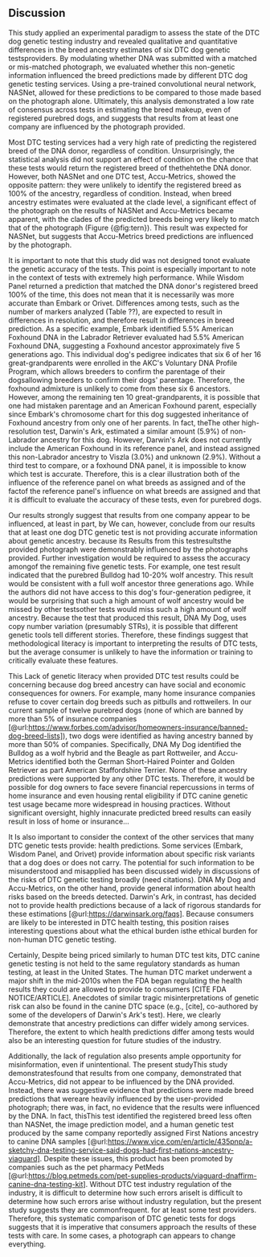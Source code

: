 ## Discussion

This study applied an experimental paradigm to assess the state of the DTC dog genetic testing industry and revealed qualitative and quantitative differences in the breed ancestry estimates of six DTC dog genetic testsproviders.
By modulating whether DNA was submitted with a matched or mis-matched photograph, we evaluated whether this non-genetic information influenced the breed predictions made by different DTC dog genetic testing services.
Using a pre-trained convolutional neural network, NASNet, allowed for these predictions to be compared to those made based on the photograph alone.
Ultimately, this analysis demonstrated a low rate of consensus across tests in estimating the breed makeup, even of registered purebred dogs, and suggests that results from at least one company are influenced by the photograph provided.

Most DTC testing services had a very high rate of predicting the registered breed of the DNA donor, regardless of condition.
Unsurprisingly, the statistical analysis did not support an effect of condition on the chance that these tests would return the registered breed of thethehtethe DNA donor.
However, both NASNet and one DTC test, Accu-Metrics, showed the opposite pattern: they were unlikely to identify the registered breed as 100% of the ancestry, regardless of condition.
Instead, when breed ancestry estimates were evaluated at the clade level, a significant effect of the photograph on the results of NASNet and Accu-Metrics became apparent, with the clades of the predicted breeds being very likely to match that of the photograph (Figure {@fig:tern}).
This result was expected for NASNet, but suggests that Accu-Metrics breed predictions are influenced by the photograph.

It is important to note that this study did was not designed tonot evaluate the genetic accuracy of the tests.
This point is especially important to note in the context of tests with extremely high performance.
While Wisdom Panel returned a prediction that matched the DNA donor's registered breed 100% of the time, this does not mean that it is necessarily was more accurate than Embark or Orivet.
Differences among tests, such as the number of markers analyzed (Table ??), are expected to result in differences in resolution, and therefore result in differences in breed prediction.
As a specific example, Embark identified 5.5% American Foxhound DNA in the Labrador Retriever evaluated had 5.5% American Foxhound DNA, suggesting a Foxhound ancestor approximately five 5 generations ago.
This individual dog's pedigree indicates that six 6 of her 16 great-grandparents were enrolled in the AKC's Voluntary DNA Profile Program, which allows breeders to confirm the parentage of their dogsallowing breeders to confirm their dogs' parentage.
Therefore, the foxhound admixture is unlikely to come from these six 6 ancestors.
However, among the remaining ten 10 great-grandparents, it is possible that one had mistaken parentage and an American Foxhound parent, especially since Embark's chromosome chart for this dog suggested inheritance of Foxhound ancestry from only one of her parents.
In fact, theThe other high-resolution test, Darwin's Ark, estimated a similar amount (5.9%) of non-Labrador ancestry for this dog.
However, Darwin's Ark does not currently include the American Foxhound in its reference panel, and instead assigned this non-Labrador ancestry to Viszla (3.0%) and unknown (2.9%).
Without a third test to compare, or a foxhound DNA panel, it is impossible to know which test is accurate.
Therefore, this is a clear illustration both of the influence of the reference panel on what breeds as assigned and of the factof the reference panel's influence on what breeds are assigned and that it is difficult to evaluate the accuracy of these tests, even for purebred dogs.

Our results strongly suggest that results from one company appear to be influenced, at least in part, by We can, however, conclude from our results that at least one dog DTC genetic test is not providing accurate information about genetic ancestry.
because its Results from this testresultsthe provided photograph were demonstrably influenced by the photographs provided.
Further investigation would be required to assess the accuracy amongof the remaining five genetic tests.
For example, one test result indicated that the purebred Bulldog had 10-20% wolf ancestry.
This result would be consistent with a full wolf ancestor three generations ago.
While the authors did not have access to this dog's four-generation pedigree, it would be surprising that such a high amount of wolf ancestry would be missed by other testsother tests would miss such a high amount of wolf ancestry.
Because the test that produced this result, DNA My Dog, uses copy number variation (presumably STRs), it is possible that different genetic tools tell different stories.
Therefore, these findings suggest that methodological literacy is important to interpreting the results of DTC tests, but the average consumer is unlikely to have the information or training to critically evaluate these features.

This Lack of genetic literacy when provided DTC test results could be concerning because dog breed ancestry can have social and economic consequences for owners.
For example, many home insurance companies refuse to cover certain dog breeds such as pitbulls and rottweilers.
In our current sample of twelve purebred dogs (none of which are banned by more than 5% of insurance companies [@url:https://www.forbes.com/advisor/homeowners-insurance/banned-dog-breed-lists]), two dogs were identified as having ancestry banned by more than 50% of companies.
Specifically, DNA My Dog identified the Bulldog as a wolf hybrid and the Beagle as part Rottweiler, and Accu-Metrics identified both the German Short-Haired Pointer and Golden Retriever as part American Staffordshire Terrier.
None of these ancestry predictions were supported by any other DTC tests.
Therefore, it would be possible for dog owners to face severe financial repercussions in terms of home insurance and even housing rental eligibility if DTC canine genetic test usage became more widespread in housing practices.
Without significant oversight, highly innacurate predicted breed results can easily result in loss of home or insurance...

It Is also important to consider the context of the other services that many DTC genetic tests provide: health predictions.
Some services (Embark, Wisdom Panel, and Orivet) provide information about specific risk variants that a dog does or does not carry.
The potential for such information to be misunderstood and misapplied has been discussed widely in discussions of the risks of DTC genetic testing broadly (need citations).
DNA My Dog and Accu-Metrics, on the other hand, provide general information about health risks based on the breeds detected.
Darwin's Ark, in contrast, has decided not to provide health predictions because of a lack of rigorous standards for these estimations [@url:https://darwinsark.org/faqs].
Because consumers are likely to be interested in DTC health testing, this position raises interesting questions about what the ethical burden isthe ethical burden for non-human DTC genetic testing.

Certainly, Despite being priced similarly to human DTC test kits, DTC canine genetic testing is not held to the same regulatory standards as human testing, at least in the United States.
The human DTC market underwent a major shift in the mid-2010s when the FDA began regulating the health results they could are allowed to provide to consumers [CITE FDA NOTICE/ARTICLE].
Anecdotes of similar tragic misinterpretations of genetic risk can also be found in the canine DTC space (e.g., [cite], co-authored by some of the developers of Darwin's Ark's test).
Here, we clearly demonstrate that ancestry predictions can differ widely among services.
Therefore, the extent to which health predictions differ among tests would also be an interesting question for future studies of the industry.

Additionally, the lack of regulation also presents ample opportunity for misinformation, even if unintentional.
The present studyThis study demonstratesfound that results from one company, demonstrated that Accu-Metrics, did not appear to be influenced by the DNA provided.
Instead, there was suggestive evidence that predictions were made breed predictions that wereare heavily influenced by the user-provided photograph; there was, in fact, no evidence that the results were influenced by the DNA.
In fact, thisThis test identified the registered breed less often than NASNet, the image prediction model, and a human genetic test produced by the same company reportedly assigned First Nations ancestry to canine DNA samples [@url:https://www.vice.com/en/article/435pnp/a-sketchy-dna-testing-service-said-dogs-had-first-nations-ancestry-viaguard].
Despite these issues, this product has been promoted by companies such as the pet pharmacy PetMeds [@url:https://blog.petmeds.com/pet-supplies-products/viaguard-dnaffirm-canine-dna-testing-kit].
Without DTC test industry regulation of the industry, it is difficult to determine how such errors ariseIt is difficult to determine how such errors arise without industry regulation, but the present study suggests they are commonfrequent.
for at least some test providers.
Therefore, this systematic comparison of DTC genetic tests for dogs suggests that it is imperative that consumers approach the results of these tests with care.
In some cases, a photograph can appears to change everything.

